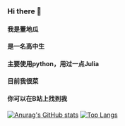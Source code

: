 ### Hi there 👋
#### 我是董地瓜
#### 是一名高中生
#### 主要使用python，用过一点Julia
#### 目前我很菜
#### 你可以在B站上找到我
[![Anurag's GitHub stats](https://github-readme-stats.vercel.app/api?username=dongdigua&show_icons=true&icon_color=66ccff&title_color=66ccff)](https://github.com/anuraghazra/github-readme-stats)
[![Top Langs](https://github-readme-stats.vercel.app/api/top-langs/?username=dongdigua&layout=compact&title_color=66ccff)](https://github.com/anuraghazra/github-readme-stats)
<!--
**dongdigua/dongdigua** is a ✨ _special_ ✨ repository because its `README.md` (this file) appears on your GitHub profile.

Here are some ideas to get you started:

- 🔭 I’m currently working on ...
- 🌱 I’m currently learning ...
- 👯 I’m looking to collaborate on ...
- 🤔 I’m looking for help with ...
- 💬 Ask me about ...
- 📫 How to reach me: ...
- 😄 Pronouns: ...
- ⚡ Fun fact: ...
-->
